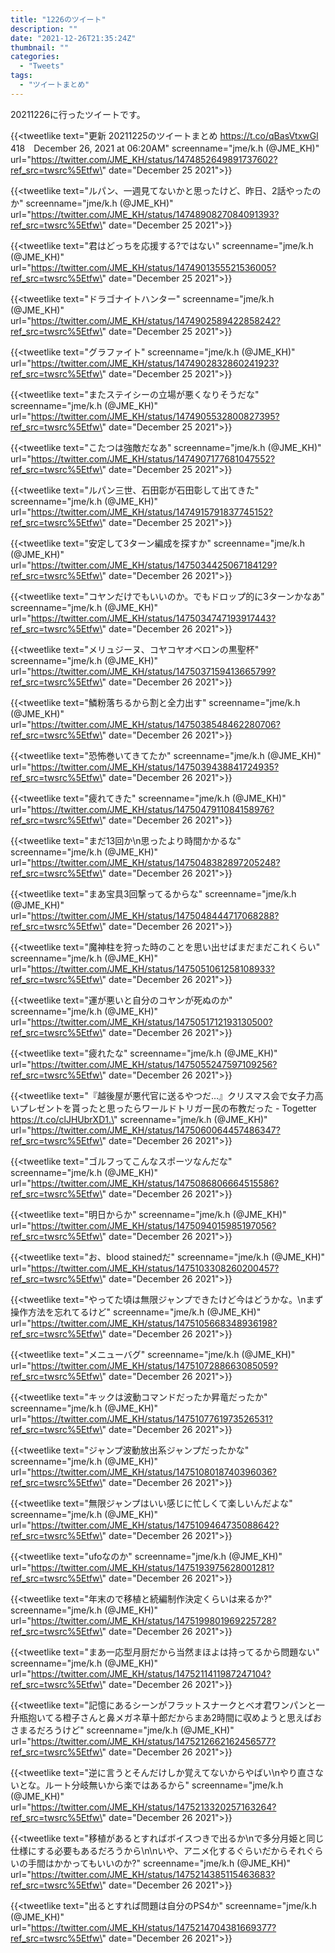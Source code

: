 ```yaml
---
title: "1226のツイート"
description: ""
date: "2021-12-26T21:35:24Z"
thumbnail: ""
categories:
  - "Tweets"
tags:
  - "ツイートまとめ"
---
```

20211226に行ったツイートです。
<!--more-->
{{<tweetlike text=\"更新 20211225のツイートまとめ https://t.co/qBasVtxwGl 418　December 26, 2021 at 06:20AM\" screenname=\"jme/k.h (@JME_KH)\" url=\"https://twitter.com/JME_KH/status/1474852649891737602?ref_src=twsrc%5Etfw\" date=\"December 25 2021\">}}

{{<tweetlike text=\"ルパン、一週見てないかと思ったけど、昨日、2話やったのか\" screenname=\"jme/k.h (@JME_KH)\" url=\"https://twitter.com/JME_KH/status/1474890827084091393?ref_src=twsrc%5Etfw\" date=\"December 25 2021\">}}

{{<tweetlike text=\"君はどっちを応援する?ではない\" screenname=\"jme/k.h (@JME_KH)\" url=\"https://twitter.com/JME_KH/status/1474901355521536005?ref_src=twsrc%5Etfw\" date=\"December 25 2021\">}}

{{<tweetlike text=\"ドラゴナイトハンター\" screenname=\"jme/k.h (@JME_KH)\" url=\"https://twitter.com/JME_KH/status/1474902589422858242?ref_src=twsrc%5Etfw\" date=\"December 25 2021\">}}

{{<tweetlike text=\"グラファイト\" screenname=\"jme/k.h (@JME_KH)\" url=\"https://twitter.com/JME_KH/status/1474902832860241923?ref_src=twsrc%5Etfw\" date=\"December 25 2021\">}}

{{<tweetlike text=\"またステイシーの立場が悪くなりそうだな\" screenname=\"jme/k.h (@JME_KH)\" url=\"https://twitter.com/JME_KH/status/1474905532800827395?ref_src=twsrc%5Etfw\" date=\"December 25 2021\">}}

{{<tweetlike text=\"こたつは強敵だなあ\" screenname=\"jme/k.h (@JME_KH)\" url=\"https://twitter.com/JME_KH/status/1474907177681047552?ref_src=twsrc%5Etfw\" date=\"December 25 2021\">}}

{{<tweetlike text=\"ルパン三世、石田彰が石田彰して出てきた\" screenname=\"jme/k.h (@JME_KH)\" url=\"https://twitter.com/JME_KH/status/1474915791837745152?ref_src=twsrc%5Etfw\" date=\"December 25 2021\">}}

{{<tweetlike text=\"安定して3ターン編成を探すか\" screenname=\"jme/k.h (@JME_KH)\" url=\"https://twitter.com/JME_KH/status/1475034425067184129?ref_src=twsrc%5Etfw\" date=\"December 26 2021\">}}

{{<tweetlike text=\"コヤンだけでもいいのか。でもドロップ的に3ターンかなあ\" screenname=\"jme/k.h (@JME_KH)\" url=\"https://twitter.com/JME_KH/status/1475034747193917443?ref_src=twsrc%5Etfw\" date=\"December 26 2021\">}}

{{<tweetlike text=\"メリュジーヌ、コヤコヤオベロンの黒聖杯\" screenname=\"jme/k.h (@JME_KH)\" url=\"https://twitter.com/JME_KH/status/1475037159413665799?ref_src=twsrc%5Etfw\" date=\"December 26 2021\">}}

{{<tweetlike text=\"鱗粉落ちるから割と全力出す\" screenname=\"jme/k.h (@JME_KH)\" url=\"https://twitter.com/JME_KH/status/1475038548462280706?ref_src=twsrc%5Etfw\" date=\"December 26 2021\">}}

{{<tweetlike text=\"恐怖巻いてきてたか\" screenname=\"jme/k.h (@JME_KH)\" url=\"https://twitter.com/JME_KH/status/1475039438841724935?ref_src=twsrc%5Etfw\" date=\"December 26 2021\">}}

{{<tweetlike text=\"疲れてきた\" screenname=\"jme/k.h (@JME_KH)\" url=\"https://twitter.com/JME_KH/status/1475047911084158976?ref_src=twsrc%5Etfw\" date=\"December 26 2021\">}}

{{<tweetlike text=\"まだ13回か\n思ったより時間かかるな\" screenname=\"jme/k.h (@JME_KH)\" url=\"https://twitter.com/JME_KH/status/1475048382897205248?ref_src=twsrc%5Etfw\" date=\"December 26 2021\">}}

{{<tweetlike text=\"まあ宝具3回撃ってるからな\" screenname=\"jme/k.h (@JME_KH)\" url=\"https://twitter.com/JME_KH/status/1475048444717068288?ref_src=twsrc%5Etfw\" date=\"December 26 2021\">}}

{{<tweetlike text=\"魔神柱を狩った時のことを思い出せばまだまだこれくらい\" screenname=\"jme/k.h (@JME_KH)\" url=\"https://twitter.com/JME_KH/status/1475051061258108933?ref_src=twsrc%5Etfw\" date=\"December 26 2021\">}}

{{<tweetlike text=\"運が悪いと自分のコヤンが死ぬのか\" screenname=\"jme/k.h (@JME_KH)\" url=\"https://twitter.com/JME_KH/status/1475051712193130500?ref_src=twsrc%5Etfw\" date=\"December 26 2021\">}}

{{<tweetlike text=\"疲れたな\" screenname=\"jme/k.h (@JME_KH)\" url=\"https://twitter.com/JME_KH/status/1475055247597109256?ref_src=twsrc%5Etfw\" date=\"December 26 2021\">}}

{{<tweetlike text=\"『越後屋が悪代官に送るやつだ…』クリスマス会で女子力高いプレゼントを貰ったと思ったらワールドトリガー民の布教だった - Togetter https://t.co/clJHUbrXD1.\" screenname=\"jme/k.h (@JME_KH)\" url=\"https://twitter.com/JME_KH/status/1475060064457486347?ref_src=twsrc%5Etfw\" date=\"December 26 2021\">}}

{{<tweetlike text=\"ゴルフってこんなスポーツなんだな\" screenname=\"jme/k.h (@JME_KH)\" url=\"https://twitter.com/JME_KH/status/1475086806664515586?ref_src=twsrc%5Etfw\" date=\"December 26 2021\">}}

{{<tweetlike text=\"明日からか\" screenname=\"jme/k.h (@JME_KH)\" url=\"https://twitter.com/JME_KH/status/1475094015985197056?ref_src=twsrc%5Etfw\" date=\"December 26 2021\">}}

{{<tweetlike text=\"お、blood stainedだ\" screenname=\"jme/k.h (@JME_KH)\" url=\"https://twitter.com/JME_KH/status/1475103308260200457?ref_src=twsrc%5Etfw\" date=\"December 26 2021\">}}

{{<tweetlike text=\"やってた頃は無限ジャンプできたけど今はどうかな。\nまず操作方法を忘れてるけど\" screenname=\"jme/k.h (@JME_KH)\" url=\"https://twitter.com/JME_KH/status/1475105668348936198?ref_src=twsrc%5Etfw\" date=\"December 26 2021\">}}

{{<tweetlike text=\"メニューバグ\" screenname=\"jme/k.h (@JME_KH)\" url=\"https://twitter.com/JME_KH/status/1475107288663085059?ref_src=twsrc%5Etfw\" date=\"December 26 2021\">}}

{{<tweetlike text=\"キックは波動コマンドだったか昇竜だったか\" screenname=\"jme/k.h (@JME_KH)\" url=\"https://twitter.com/JME_KH/status/1475107761973526531?ref_src=twsrc%5Etfw\" date=\"December 26 2021\">}}

{{<tweetlike text=\"ジャンプ波動放出系ジャンプだったかな\" screenname=\"jme/k.h (@JME_KH)\" url=\"https://twitter.com/JME_KH/status/1475108018740396036?ref_src=twsrc%5Etfw\" date=\"December 26 2021\">}}

{{<tweetlike text=\"無限ジャンプはいい感じに忙しくて楽しいんだよな\" screenname=\"jme/k.h (@JME_KH)\" url=\"https://twitter.com/JME_KH/status/1475109464735088642?ref_src=twsrc%5Etfw\" date=\"December 26 2021\">}}

{{<tweetlike text=\"ufoなのか\" screenname=\"jme/k.h (@JME_KH)\" url=\"https://twitter.com/JME_KH/status/1475193975628001281?ref_src=twsrc%5Etfw\" date=\"December 26 2021\">}}

{{<tweetlike text=\"年末ので移植と続編制作決定くらいは来るか?\" screenname=\"jme/k.h (@JME_KH)\" url=\"https://twitter.com/JME_KH/status/1475199801969225728?ref_src=twsrc%5Etfw\" date=\"December 26 2021\">}}

{{<tweetlike text=\"まあ一応型月厨だから当然まほよは持ってるから問題ない\" screenname=\"jme/k.h (@JME_KH)\" url=\"https://twitter.com/JME_KH/status/1475211411987247104?ref_src=twsrc%5Etfw\" date=\"December 26 2021\">}}

{{<tweetlike text=\"記憶にあるシーンがフラットスナークとベオ君ワンパンと一升瓶抱いてる橙子さんと鼻メガネ草十郎だからまあ2時間に収めようと思えばおさまるだろうけど\" screenname=\"jme/k.h (@JME_KH)\" url=\"https://twitter.com/JME_KH/status/1475212662162456577?ref_src=twsrc%5Etfw\" date=\"December 26 2021\">}}

{{<tweetlike text=\"逆に言うとそんだけしか覚えてないからやばい\nやり直さないとな。ルート分岐無いから楽ではあるから\" screenname=\"jme/k.h (@JME_KH)\" url=\"https://twitter.com/JME_KH/status/1475213320257163264?ref_src=twsrc%5Etfw\" date=\"December 26 2021\">}}

{{<tweetlike text=\"移植があるとすればボイスつきで出るか\nで多分月姫と同じ仕様にする必要もあるだろうから\n\nいや、アニメ化するぐらいだからそれぐらいの手間はかかってもいいのか?\" screenname=\"jme/k.h (@JME_KH)\" url=\"https://twitter.com/JME_KH/status/1475214385115463683?ref_src=twsrc%5Etfw\" date=\"December 26 2021\">}}

{{<tweetlike text=\"出るとすれば問題は自分のPS4か\" screenname=\"jme/k.h (@JME_KH)\" url=\"https://twitter.com/JME_KH/status/1475214704381669377?ref_src=twsrc%5Etfw\" date=\"December 26 2021\">}}

